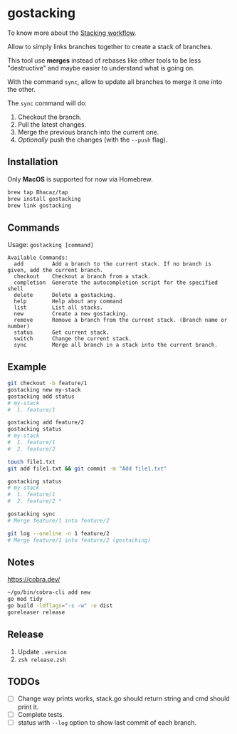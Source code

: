 # gostacking

To know more about the [Stacking workflow](https://stacking.dev/).

Allow to simply links branches together to create a stack of branches.

This tool use **merges** instead of rebases like other tools to be less "destructive" and maybe easier to understand
what is going on.

With the command `sync`,
allow to update all branches to merge it one into the other. 

The `sync` command will do:
1. Checkout the branch.
2. Pull the latest changes.
3. Merge the previous branch into the current one.
4. _Optionally_ push the changes (with the `--push` flag).

## Installation

Only **MacOS** is supported for now via Homebrew.

```bash
brew tap Bhacaz/tap
brew install gostacking
brew link gostacking
```

## Commands

Usage:
`gostacking [command]`

```
Available Commands:
  add         Add a branch to the current stack. If no branch is given, add the current branch.
  checkout    Checkout a branch from a stack.
  completion  Generate the autocompletion script for the specified shell
  delete      Delete a gostacking.
  help        Help about any command
  list        List all stacks.
  new         Create a new gostacking.
  remove      Remove a branch from the current stack. (Branch name or number)
  status      Get current stack.
  switch      Change the current stack.
  sync        Merge all branch in a stack into the current branch.
```

## Example

```bash
git checkout -b feature/1
gostacking new my-stack
gostacking add status
# my-stack
#  1. feature/1

gostacking add feature/2
gostacking status
# my-stack
#  1. feature/1
#  2. feature/2

touch file1.txt
git add file1.txt && git commit -m "Add file1.txt"

gostacking status
# my-stack
#  1. feature/1
#  2. feature/2 *

gostacking sync
# Merge feature/1 into feature/2

git log --oneline -n 1 feature/2
# Merge feature/1 into feature/2 (gostacking)
```

## Notes

https://cobra.dev/

```bash
~/go/bin/cobra-cli add new
go mod tidy
go build -ldflags="-s -w" -o dist
goreleaser release
```

## Release

1. Update `.version`
2. `zsh release.zsh`

## TODOs

- [ ] Change way prints works, stack.go should return string and cmd should print it.
- [ ] Complete tests.
- [ ] status with `--log` option to show last commit of each branch.